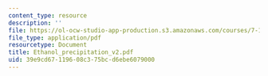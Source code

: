 ```yaml
---
content_type: resource
description: ''
file: https://ol-ocw-studio-app-production.s3.amazonaws.com/courses/7-13-experimental-microbial-genetics-fall-2003/39e9cd67119608c375bcd6ebe6079000_Ethanol_precipitation_v2.pdf
file_type: application/pdf
resourcetype: Document
title: Ethanol_precipitation_v2.pdf
uid: 39e9cd67-1196-08c3-75bc-d6ebe6079000
---
```

